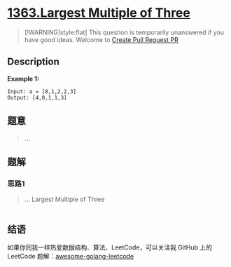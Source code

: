 # [1363.Largest Multiple of Three][title]

> [!WARNING|style:flat]
> This question is temporarily unanswered if you have good ideas. Welcome to [Create Pull Request PR](https://github.com/kylesliu/awesome-golang-algorithm)

## Description

**Example 1:**

```
Input: a = [8,1,2,2,3]
Output: [4,0,1,1,3]
```

## 题意
> ...

## 题解

### 思路1
> ...
Largest Multiple of Three
```go
```


## 结语

如果你同我一样热爱数据结构、算法、LeetCode，可以关注我 GitHub 上的 LeetCode 题解：[awesome-golang-leetcode][me]

[title]: https://leetcode.com/problems/largest-multiple-of-three/
[me]: https://github.com/kylesliu/awesome-golang-algorithm
